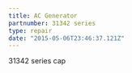 ```yaml
---
title: AC Generator
partnumber: 31342 series
type: repair
date: "2015-05-06T23:46:37.121Z"
---
```


31342 series
cap